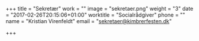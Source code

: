 +++
title = "Sekretær"
work = ""
image = "sekretaer.png"
weight = "3"
date = "2017-02-26T20:15:06+01:00"
worktitle = "Socialrådgiver"
phone = ""
name = "Kristian Virenfeldt"
email = "sekretaer@kimbrerfesten.dk"

+++

